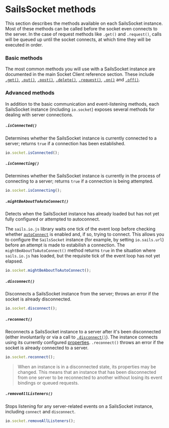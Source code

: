# SailsSocket methods

This section describes the methods available on each SailsSocket instance.  Most of these methods can be called before the socket even connects to the server.  In the case of request methods like `.get()` and `.request()`, calls will be queued up until the socket connects, at which time they will be executed in order.

### Basic methods

The most common methods you will use with a SailsSocket instance are documented in the main Socket Client reference section.  These include [`.get()`](https://sailsjs.com/documentation/reference/web-sockets/socket-client/io-socket-get), [`.put()`](https://sailsjs.com/documentation/reference/web-sockets/socket-client/io-socket-put), [`.post()`](https://sailsjs.com/documentation/reference/web-sockets/socket-client/io-socket-post), [`.delete()`](https://sailsjs.com/documentation/reference/web-sockets/socket-client/io-socket-delete), [`.request()`](https://sailsjs.com/documentation/reference/web-sockets/socket-client/io-socket-request), [`.on()`](https://sailsjs.com/documentation/reference/web-sockets/socket-client/io-socket-on) and [`.off()`](https://sailsjs.com/documentation/reference/web-sockets/socket-client/io-socket-off).

### Advanced methods

In addition to the basic communication and event-listening methods, each SailsSocket instance (including `io.socket`) exposes several methods for dealing with server connections.

##### `.isConnected()`

Determines whether the SailsSocket instance is currently connected to a server; returns `true` if a connection has been established.

```js
io.socket.isConnected();
```

##### `.isConnecting()`

Determines whether the SailsSocket instance is currently in the process of connecting to a server; returns `true` if a connection is being attempted.

```js
io.socket.isConnecting();
```


##### `.mightBeAboutToAutoConnect()`

Detects when the SailsSocket instance has already loaded but has not yet fully configured or attempted to autoconnect. 

The `sails.io.js` library waits one tick of the event loop before checking whether [`autoConnect`](https://sailsjs.com/documentation/reference/web-sockets/socket-client/io-sails#?iosailsautoconnect) is enabled and, if so, trying to connect.  This allows you to configure the `SailsSocket` instance (for example, by setting `io.sails.url`) before an attempt is made to estabilish a connection.  The `mightBeAboutToAutoConnect()` method returns `true` in the situation where `sails.io.js` has loaded, but the requisite tick of the event loop has not yet elapsed.

```js
io.socket.mightBeAboutToAutoConnect();
```

##### `.disconnect()`

Disconnects a SailsSocket instance from the server; throws an error if the socket is already disconnected.

```js
io.socket.disconnect();
```

##### `.reconnect()`

Reconnects a SailsSocket instance to a server after it's been disconnected (either involuntarily or via a call to [`.disconnect()`](https://sailsjs.com/documentation/reference/web-sockets/socket-client/sails-socket/methods#?disconnect)).  The instance connects using its currently configured [properties](https://sailsjs.com/documentation/reference/web-sockets/socket-client/sails-socket/properties).  `.reconnect()` throws an error if the socket is already connected to a server.

```js
io.socket.reconnect();
```

> When an instance is in a disconnected state, its properties may be changed. This means that an instance that has been disconnected from one server to be reconnected to another without losing its event bindings or queued requests.


##### `.removeAllListeners()`

Stops listening for any server-related events on a SailsSocket instance, including `connect` and `disconnect`.

```js
io.socket.removeAllListeners();
```



<docmeta name="displayName" value="Methods">

